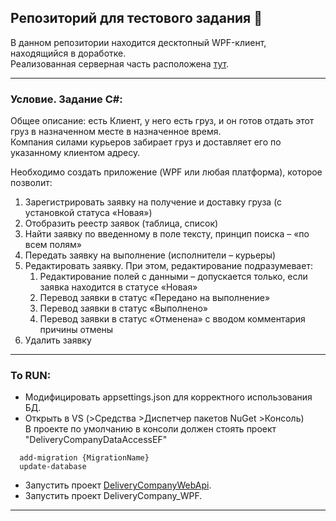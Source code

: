 ## Репозиторий для тестового задания :hatching_chick:
В данном репозитории находится десктопный WPF-клиент, находящийся в доработке. \
Реализованная серверная часть расположена [тут](https://github.com/aamenkov/DeliveryCompany).

* * *
### Условие. Задание C#:

Общее описание: есть Клиент, у него есть груз, и он готов отдать этот груз в назначенном месте в назначенное время. \
Компания силами курьеров забирает груз и доставляет его по указанному клиентом адресу. 

Необходимо создать приложение (WPF или любая платформа), которое позволит:
1. Зарегистрировать заявку на получение и доставку груза (с установкой статуса «Новая»)
2. Отобразить реестр заявок (таблица, список)
3. Найти заявку по введенному в поле тексту, принцип поиска – «по всем полям»
4. Передать заявку на выполнение (исполнители – курьеры)
5. Редактировать заявку. При этом, редактирование подразумевает:
    1. Редактирование полей с данными – допускается только, если заявка находится в статусе  «Новая»
    2. Перевод заявки в статус «Передано на выполнение»
    3. Перевод заявки в статус «Выполнено»
    4. Перевод заявки в статус «Отменена» с вводом комментария причины отмены
6. Удалить заявку


* * *
### To RUN:
* Модифицировать appsettings.json для корректного использования БД.
* Открыть в VS (>Средства >Диспетчер пакетов NuGet >Консоль) \
 В проекте по умолчанию в консоли должен стоять проект "DeliveryCompanyDataAccessEF"
```  
  add-migration {MigrationName}
  update-database
```  
* Запустить проект [DeliveryCompanyWebApi](https://github.com/aamenkov/DeliveryCompany).
* Запустить проект DeliveryCompany_WPF.

* * *
